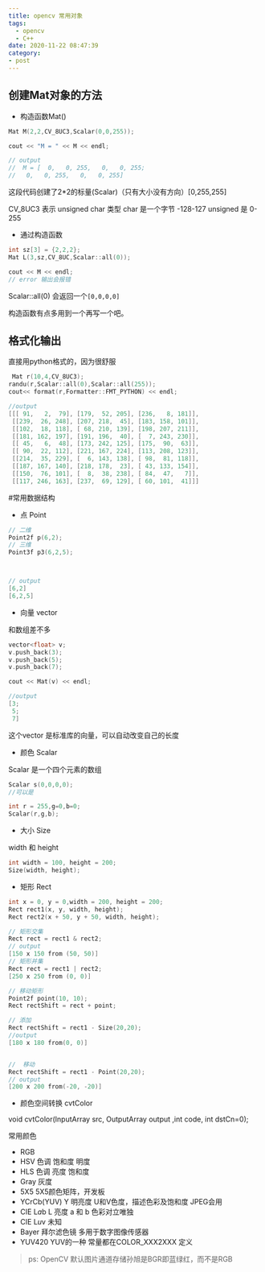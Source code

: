 ```yaml
---
title: opencv 常用对象
tags:
  - opencv
  - C++
date: 2020-11-22 08:47:39
category:
- post
---
```


## 创建Mat对象的方法

- 构造函数Mat()

```cpp
Mat M(2,2,CV_8UC3,Scalar(0,0,255));

cout << "M = " << M << endl;

// output
//  M = [  0,   0, 255,   0,   0, 255;
//   0,   0, 255,   0,   0, 255]

```

这段代码创建了2*2的标量(Scalar)（只有大小没有方向）[0,255,255]

CV_8UC3 表示 unsigned char 类型
char 是一个字节 -128-127
unsigned 是 0-255

- 通过构造函数

```cpp
int sz[3] = {2,2,2};
Mat L(3,sz,CV_8UC,Scalar::all(0));

cout << M << endl;
// error 输出会报错
```

Scalar::all(0) 会返回一个```[0,0,0,0]```


构造函数有点多用到一个再写一个吧。

## 格式化输出

直接用python格式的，因为很舒服

```cpp
 Mat r(10,4,CV_8UC3);
randu(r,Scalar::all(0),Scalar::all(255));
cout<< format(r,Formatter::FMT_PYTHON) << endl;

//output 
[[[ 91,   2,  79], [179,  52, 205], [236,   8, 181]],
 [[239,  26, 248], [207, 218,  45], [183, 158, 101]],
 [[102,  18, 118], [ 68, 210, 139], [198, 207, 211]],
 [[181, 162, 197], [191, 196,  40], [  7, 243, 230]],
 [[ 45,   6,  48], [173, 242, 125], [175,  90,  63]],
 [[ 90,  22, 112], [221, 167, 224], [113, 208, 123]],
 [[214,  35, 229], [  6, 143, 138], [ 98,  81, 118]],
 [[187, 167, 140], [218, 178,  23], [ 43, 133, 154]],
 [[150,  76, 101], [  8,  38, 238], [ 84,  47,   7]],
 [[117, 246, 163], [237,  69, 129], [ 60, 101,  41]]]
```

#常用数据结构

- 点 Point

```cpp
// 二维
Point2f p(6,2);
// 三维
Point3f p3(6,2,5);



// output 
[6,2]
[6,2,5]
```
- 向量 vector

和数组差不多

```cpp
vector<float> v;
v.push_back(3);
v.push_back(5);
v.push_back(7);

cout << Mat(v) << endl;

//output
[3;
 5;
 7]
```
这个vector 是标准库的向量，可以自动改变自己的长度


- 颜色 Scalar 

Scalar 是一个四个元素的数组

```cpp
Scalar s(0,0,0,0);
//可以是

int r = 255,g=0,b=0;
Scalar(r,g,b);
```

- 大小 Size

width 和 height
```cpp
int width = 100, height = 200;
Size(width, height);
```

- 矩形 Rect

```cpp
int x = 0, y = 0,width = 200, height = 200;
Rect rect1(x, y, width, height);
Rect rect2(x + 50, y + 50, width, height);

// 矩形交集
Rect rect = rect1 & rect2;
// output
[150 x 150 from (50, 50)]
// 矩形并集
Rect rect = rect1 | rect2;
[250 x 250 from (0, 0)]

// 移动矩形
Point2f point(10, 10);
Rect rectShift = rect + point;

// 添加
Rect rectShift = rect1 - Size(20,20);
//output
[180 x 180 from(0, 0)]


//  移动
Rect rectShift = rect1 - Point(20,20);
// output
[200 x 200 from(-20, -20)]
```

- 颜色空间转换 cvtColor

void cvtColor(InputArray src, OutputArray output ,int code, int dstCn=0);

常用颜色
- RGB 
- HSV 色调 饱和度 明度 
- HLS 色调 亮度 饱和度 
- Gray 灰度
- 5X5 5X5颜色矩阵，开发板
- YCrCb(YUV)  Y 明亮度 U和V色度，描述色彩及饱和度 JPEG会用
- CIE L*a*b  L 亮度 a 和 b 色彩对立唯独
- CIE L*u*v  未知
- Bayer 拜尔滤色镜 多用于数字图像传感器
- YUV420 YUV的一种
常量都在COLOR_XXX2XXX 定义

> ps: OpenCV 默认图片通道存储孙旭是BGR即蓝绿红，而不是RGB

